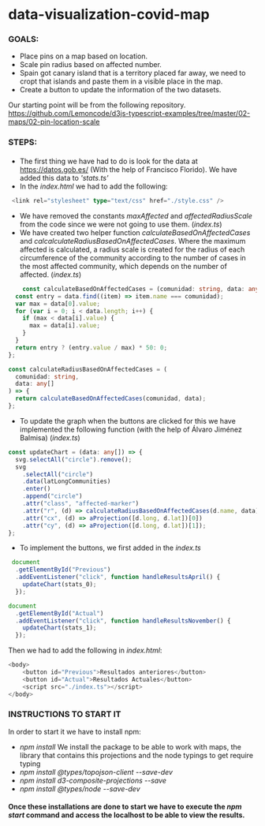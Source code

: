 # data-visualization-covid-map

### GOALS:

- Place pins on a map based on location.
- Scale pin radius based on affected number.
- Spain got canary island that is a territory placed far away, we need to cropt that islands and paste them in a visible place in the map.
- Create a button to update the information of the two datasets.

Our starting point will be from the following repository. https://github.com/Lemoncode/d3js-typescript-examples/tree/master/02-maps/02-pin-location-scale

### STEPS:

#### 
 - The first thing we have had to do is look for the data at https://datos.gob.es/ (With the help of Francisco Florido). We have added this data to _'stats.ts'_
- In the _index.html_ we had to add the following:
```typescript
 <link rel="stylesheet" type="text/css" href="./style.css" />
```
-  We have removed the constants _maxAffected_ and _affectedRadiusScale_ from the code since we were not going to use them. (_index.ts_)
- We have created two helper function _calculateBasedOnAffectedCases_ and  _calcalculateRadiusBasedOnAffectedCases_. Where the maximum affected is calculated, a radius scale is created for the radius of each circumference of the community according to the number of cases in the most affected community, which depends on the number of affected. (_index.ts_)
```typescript
    const calculateBasedOnAffectedCases = (comunidad: string, data: any[]) => {
  const entry = data.find((item) => item.name === comunidad);
  var max = data[0].value;
  for (var i = 0; i < data.length; i++) {
    if (max < data[i].value) {
      max = data[i].value;
    }
  }
  return entry ? (entry.value / max) * 50: 0;
};

const calculateRadiusBasedOnAffectedCases = (
  comunidad: string,
  data: any[]
) => {
  return calculateBasedOnAffectedCases(comunidad, data);
};
```
- To update the graph when the buttons are clicked for this we have implemented the following function (with the help of Álvaro Jiménez Balmisa) (_index.ts_)
```typescript
const updateChart = (data: any[]) => {
  svg.selectAll("circle").remove();
  svg
    .selectAll("circle")
    .data(latLongCommunities)
    .enter()
    .append("circle")
    .attr("class", "affected-marker")
    .attr("r", (d) => calculateRadiusBasedOnAffectedCases(d.name, data))
    .attr("cx", (d) => aProjection([d.long, d.lat])[0])
    .attr("cy", (d) => aProjection([d.long, d.lat])[1]);
};

```
- To implement the buttons, we first added in the _index.ts_
```typescript
 document
  .getElementById("Previous")
  .addEventListener("click", function handleResultsApril() {
    updateChart(stats_0);
  });

document
  .getElementById("Actual")
  .addEventListener("click", function handleResultsNovember() {
    updateChart(stats_1);
  });
 ```
Then we had to add the following in _index.html_:
```typescript
<body>
    <button id="Previous">Resultados anteriores</button>
    <button id="Actual">Resultados Actuales</button>
    <script src="./index.ts"></script>
</body>
```
### INSTRUCTIONS TO START IT

In order to start it we have to install npm:
 -  _npm install_
We install the package to be able to work with maps, the library that contains this projections and the node typings to get require typing
 -  _npm install @types/topojson-client --save-dev_ 
 -  _npm install d3-composite-projections --save_ 
 -  _npm install @types/node --save-dev_ 
      

 #### Once these installations are done to start we have to execute the _npm start_ command and access the localhost to be able to view the results.
